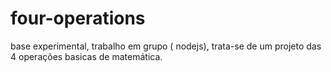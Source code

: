 # four-operations
base experimental, trabalho em grupo ( nodejs), trata-se de um projeto das 4 operações basicas de matemática.
